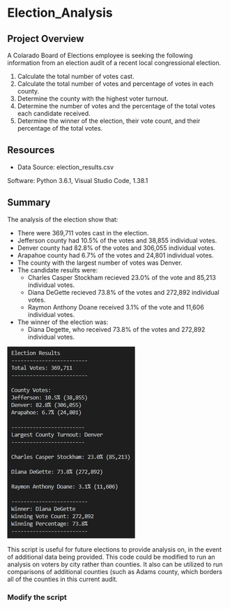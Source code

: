 # Election_Analysis

## Project Overview
A Colarado Board of Elections employee is seeking the following information from an election audit of a recent local congressional election.

1. Calculate the total number of votes cast.
2. Calculate the total number of votes and percentage of votes in each county.
3. Determine the county with the highest voter turnout.
4. Determine the number of votes and the percentage of the total votes each candidate received.
5. Determine the winner of the election, their vote count, and their percentage of the total votes. 

## Resources
- Data Source: election_results.csv

Software: Python 3.6.1, Visual Studio Code, 1.38.1

## Summary
The analysis of the election show that:
- There were 369,711 votes cast in the election.
- Jefferson county had 10.5% of the votes and 38,855 individual votes.
- Denver county had 82.8% of the votes and 306,055 individual votes.
- Arapahoe county had 6.7% of the votes and 24,801 individual votes.
- The county with the largest number of votes was Denver. 
- The candidate results were:
  - Charles Casper Stockham recieved 23.0% of the vote and 85,213 individual votes.
  - Diana DeGette recieved 73.8% of the votes and 272,892 individual votes.
  - Raymon Anthony Doane received 3.1% of the vote and 11,606 individual votes.
- The winner of the election was:
  - Diana Degette, who received 73.8% of the votes and 272,892 individual votes.


![Election_Analysis_Results.jpg](https://github.com/tarajarell/Election_Analysis/blob/master/Resources/Election_Analysis_Results.jpg)

This script is useful for future elections to provide analysis on, in the event of additional data being provided. This code could be modified to run an analysis on voters by city rather than counties. It also can be utilized to run comparisons of additional counties (such as Adams county, which borders all of the counties in this current audit.

### Modify the script


